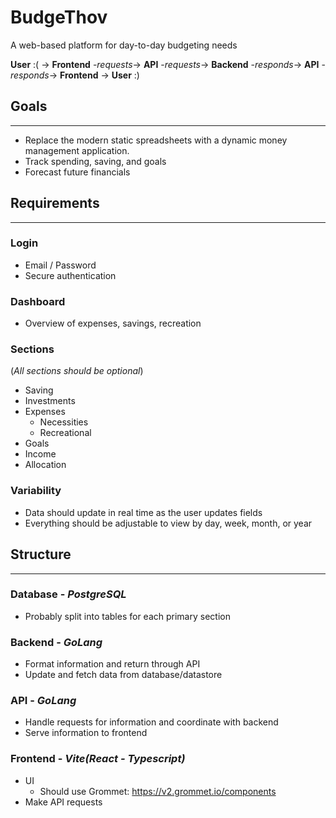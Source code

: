 # BudgeThov
A web-based platform for day-to-day budgeting needs

**User** :( -> **Frontend** -*requests*-> **API** -*requests*-> **Backend** -*responds*-> **API** -*responds*-> **Frontend** -> **User** :)

## Goals

---

- Replace the modern static spreadsheets with a dynamic money management application.
- Track spending, saving, and goals
- Forecast future financials

## Requirements

---

### Login
- Email / Password
- Secure authentication

### Dashboard
- Overview of expenses, savings, recreation

### Sections
(*All sections should be optional*)
- Saving
- Investments
- Expenses
    - Necessities
    - Recreational
- Goals
- Income
- Allocation

### Variability
- Data should update in real time as the user updates fields
- Everything should be adjustable to view by day, week, month, or year

## Structure

---

### Database - *PostgreSQL*
- Probably split into tables for each primary section


### Backend - *GoLang*
- Format information and return through API
- Update and fetch data from database/datastore


### API - *GoLang*
- Handle requests for information and coordinate with backend
- Serve information to frontend


### Frontend - *Vite(React - Typescript)*
- UI
    - Should use Grommet: https://v2.grommet.io/components
- Make API requests
